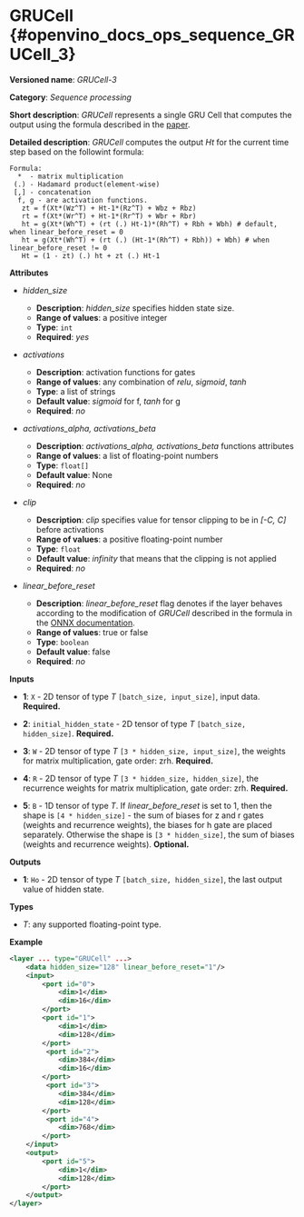 # GRUCell  {#openvino_docs_ops_sequence_GRUCell_3}

**Versioned name**: *GRUCell-3*

**Category**: *Sequence processing*

**Short description**: *GRUCell* represents a single GRU Cell that computes the output using the formula described in the [paper](https://arxiv.org/abs/1406.1078).

**Detailed description**: *GRUCell* computes the output *Ht* for the current time step based on the followint formula:

```
Formula:
  *  - matrix multiplication
 (.) - Hadamard product(element-wise)
 [,] - concatenation
  f, g - are activation functions.
   zt = f(Xt*(Wz^T) + Ht-1*(Rz^T) + Wbz + Rbz)
   rt = f(Xt*(Wr^T) + Ht-1*(Rr^T) + Wbr + Rbr)
   ht = g(Xt*(Wh^T) + (rt (.) Ht-1)*(Rh^T) + Rbh + Wbh) # default, when linear_before_reset = 0
   ht = g(Xt*(Wh^T) + (rt (.) (Ht-1*(Rh^T) + Rbh)) + Wbh) # when linear_before_reset != 0
   Ht = (1 - zt) (.) ht + zt (.) Ht-1
```

**Attributes**

* *hidden_size*

  * **Description**: *hidden_size* specifies hidden state size.
  * **Range of values**: a positive integer
  * **Type**: `int`
  * **Required**: *yes*

* *activations*

  * **Description**: activation functions for gates
  * **Range of values**: any combination of *relu*, *sigmoid*, *tanh*
  * **Type**: a list of strings
  * **Default value**: *sigmoid* for f, *tanh* for g
  * **Required**: *no*

* *activations_alpha, activations_beta*

  * **Description**: *activations_alpha, activations_beta* functions attributes
  * **Range of values**: a list of floating-point numbers
  * **Type**: `float[]`
  * **Default value**: None
  * **Required**: *no*

* *clip*

  * **Description**: *clip* specifies value for tensor clipping to be in *[-C, C]* before activations
  * **Range of values**: a positive floating-point number
  * **Type**: `float`
  * **Default value**: *infinity* that means that the clipping is not applied
  * **Required**: *no*

* *linear_before_reset*

  * **Description**: *linear_before_reset* flag denotes if the layer behaves according to the modification of *GRUCell* described in the formula in the [ONNX documentation](https://github.com/onnx/onnx/blob/master/docs/Operators.md#GRU).
  * **Range of values**: true or false
  * **Type**: `boolean`
  * **Default value**: false
  * **Required**: *no*

**Inputs**

* **1**: `X` - 2D tensor of type *T* `[batch_size, input_size]`, input data. **Required.**

* **2**: `initial_hidden_state` - 2D tensor of type *T* `[batch_size, hidden_size]`. **Required.**

* **3**: `W` - 2D tensor of type *T* `[3 * hidden_size, input_size]`, the weights for matrix multiplication, gate order: zrh. **Required.**

* **4**: `R` - 2D tensor of type *T* `[3 * hidden_size, hidden_size]`, the recurrence weights for matrix multiplication, gate order: zrh. **Required.**

* **5**: `B` - 1D tensor of type *T*. If *linear_before_reset* is set to 1, then the shape is `[4 * hidden_size]` - the sum of biases for z and r gates (weights and recurrence weights), the biases for h gate are placed separately. Otherwise the shape is `[3 * hidden_size]`, the sum of biases (weights and recurrence weights).  **Optional.**

**Outputs**

* **1**: `Ho` - 2D tensor of type *T* `[batch_size, hidden_size]`, the last output value of hidden state.

**Types**

* *T*: any supported floating-point type.

**Example**
```xml
<layer ... type="GRUCell" ...>
    <data hidden_size="128" linear_before_reset="1"/>
    <input>
        <port id="0">
            <dim>1</dim>
            <dim>16</dim>
        </port>
        <port id="1">
            <dim>1</dim>
            <dim>128</dim>
        </port>
         <port id="2">
            <dim>384</dim>
            <dim>16</dim>
        </port>
         <port id="3">
            <dim>384</dim>
            <dim>128</dim>
        </port>
         <port id="4">
            <dim>768</dim>
        </port>
    </input>
    <output>
        <port id="5">
            <dim>1</dim>
            <dim>128</dim>
        </port>
    </output>
</layer>
```
